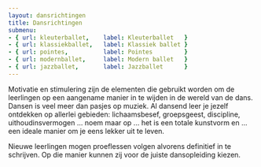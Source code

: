 ```yaml
---
layout: dansrichtingen
title: Dansrichtingen
submenu:
- { url: kleuterballet,    label: Kleuterballet   }
- { url: klassiekballet,   label: Klassiek ballet }
- { url: pointes,          label: Pointes         }
- { url: modernballet,     label: Modern ballet   }
- { url: jazzballet,       label: Jazzballet      }
---
```

Motivatie en stimulering zijn de elementen die gebruikt worden om de leerlingen op een aangename manier in te wijden in de wereld van de dans. Dansen is veel meer dan pasjes op muziek. Al dansend leer je jezelf ontdekken op allerlei gebieden: lichaamsbesef, groepsgeest, discipline, uithoudinsvermogen ... noem maar op ... het is een totale kunstvorm en ... een ideale manier om je eens lekker uit te leven.

Nieuwe leerlingen mogen proeflessen volgen alvorens definitief in te schrijven. Op die manier kunnen zij voor de juiste dansopleiding kiezen.
